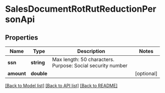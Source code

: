 # SalesDocumentRotRutReductionPersonApi

## Properties
Name | Type | Description | Notes
------------ | ------------- | ------------- | -------------
**ssn** | **string** | Max length: 50 characters. Purpose: Social security number | 
**amount** | **double** |  | [optional] 

[[Back to Model list]](../README.md#documentation-for-models) [[Back to API list]](../README.md#documentation-for-api-endpoints) [[Back to README]](../README.md)


